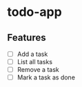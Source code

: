 # todo-app

## Features

- [ ] Add a task
- [ ] List all tasks
- [ ] Remove a task
- [ ] Mark a task as done
